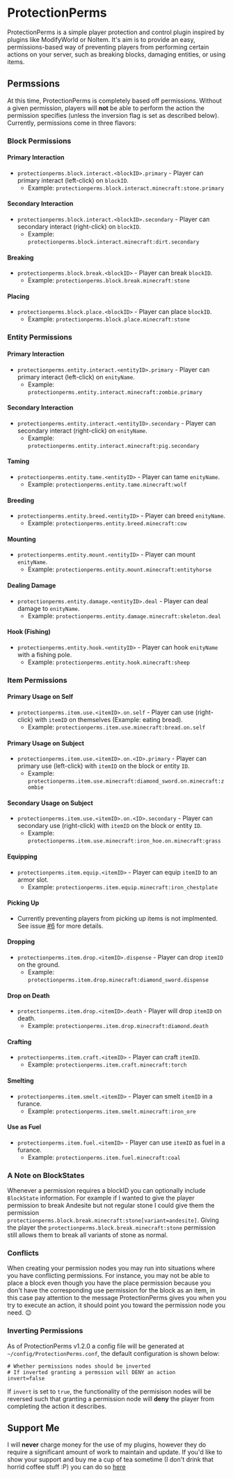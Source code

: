# ProtectionPerms
ProtectionPerms is a simple player protection and control plugin inspired by plugins like ModifyWorld or NoItem.  It's aim is to provide an easy, permissions-based way of preventing players from performing certain actions on your server, such as breaking blocks, damaging entities, or using items.

## Permssions
At this time, ProtectionPerms is completely based off permissions.  Without a given permission, players will **not** be able to perform the action the permission specifies (unless the inversion flag is set as described below).  Currently, permissions come in three flavors:

### Block Permissions
#### Primary Interaction
* `protectionperms.block.interact.<blockID>.primary` - Player can primary interact (left-click) on `blockID`. 
  * Example: `protectionperms.block.interact.minecraft:stone.primary`
#### Secondary Interaction
* `protectionperms.block.interact.<blockID>.secondary` - Player can secondary interact (right-click) on `blockID`. 
  * Example: `protectionperms.block.interact.minecraft:dirt.secondary`
#### Breaking
* `protectionperms.block.break.<blockID>` - Player can break `blockID`. 
  * Example: `protectionperms.block.break.minecraft:stone`
#### Placing
* `protectionperms.block.place.<blockID>` - Player can place `blockID`. 
  * Example: `protectionperms.block.place.minecraft:stone`

### Entity Permissions
#### Primary Interaction
* `protectionperms.entity.interact.<entityID>.primary` - Player can primary interact (left-click) on `enityName`.
  * Example: `protectionperms.entity.interact.minecraft:zombie.primary`
#### Secondary Interaction
* `protectionperms.entity.interact.<entityID>.secondary` - Player can secondary interact (right-click) on `enityName`. 
  * Example: `protectionperms.entity.interact.minecraft:pig.secondary`
#### Taming
* `protectionperms.entity.tame.<entityID>` - Player can tame `enityName`. 
  * Example: `protectionperms.entity.tame.minecraft:wolf`
#### Breeding
* `protectionperms.entity.breed.<entityID>` - Player can breed `enityName`. 
  * Example: `protectionperms.entity.breed.minecraft:cow`
#### Mounting
* `protectionperms.entity.mount.<entityID>` - Player can mount `enityName`. 
  * Example: `protectionperms.entity.mount.minecraft:entityhorse`
#### Dealing Damage
* `protectionperms.entity.damage.<entityID>.deal` - Player can deal damage to `enityName`. 
  * Example: `protectionperms.entity.damage.minecraft:skeleton.deal`
#### Hook (Fishing)  
* `protectionperms.entity.hook.<entityID>` - Player can hook `enityName` with a fishing pole. 
  * Example: `protectionperms.entity.hook.minecraft:sheep`

### Item Permissions
#### Primary Usage on Self
* `protectionperms.item.use.<itemID>.on.self` - Player can use (right-click) with `itemID` on themselves (Example: eating bread). 
  * Example: `protectionperms.item.use.minecraft:bread.on.self`
#### Primary Usage on Subject
* `protectionperms.item.use.<itemID>.on.<ID>.primary` - Player can primary use (left-click) with `itemID` on the block or entity `ID`. 
  * Example: `protectionperms.item.use.minecraft:diamond_sword.on.minecraft:zombie`
#### Secondary Usage on Subject
* `protectionperms.item.use.<itemID>.on.<ID>.secondary` - Player can secondary use (right-click) with `itemID` on the block or entity `ID`. 
  * Example: `protectionperms.item.use.minecraft:iron_hoe.on.minecraft:grass`
#### Equipping
* `protectionperms.item.equip.<itemID>` - Player can equip `itemID` to an armor slot. 
  * Example: `protectionperms.item.equip.minecraft:iron_chestplate`
#### Picking Up
* Currently preventing players from picking up items is not implmented. See issue [#6](https://github.com/Zerthick/ProtectionPerms/issues/6) for more details.
#### Dropping
* `protectionperms.item.drop.<itemID>.dispense` - Player can drop `itemID` on the ground. 
  * Example: `protectionperms.item.drop.minecraft:diamond_sword.dispense`
#### Drop on Death
* `protectionperms.item.drop.<itemID>.death` - Player will drop `itemID` on death. 
  * Example: `protectionperms.item.drop.minecraft:diamond.death`
#### Crafting
* `protectionperms.item.craft.<itemID>` - Player can craft `itemID`. 
  * Example: `protectionperms.item.craft.minecraft:torch`
#### Smelting
* `protectionperms.item.smelt.<itemID>` - Player can smelt `itemID` in a furance. 
  * Example: `protectionperms.item.smelt.minecraft:iron_ore`

#### Use as Fuel
* `protectionperms.item.fuel.<itemID>` - Player can use `itemID` as fuel in a furance. 
  * Example: `protectionperms.item.fuel.minecraft:coal`

### A Note on BlockStates
Whenever a permission requires a blockID you can optionally include `BlockState` information. For example if I wanted to give the player permission to break Andesite but not regular stone I could give them the permission `protectionperms.block.break.minecraft:stone[variant=andesite]`. Giving the player the `protectionperms.block.break.minecraft:stone` permission still allows them to break all variants of stone as normal.

### Conflicts
When creating your permission nodes you may run into situations where you have conflicting permissions. For instance, you may not be able to place a block even though you have the place permission because you don't have the corresponding use permission for the block as an item, in this case pay attention to the message ProtectionPerms gives you when you try to execute an action, it should point you toward the permission node you need. :wink:

### Inverting Permissions
As of ProtectionPerms v1.2.0 a config file will be generated at `~/config/ProtectionPerms.conf`, the default configuration is shown below:
```
# Whether permissions nodes should be inverted 
# If inverted granting a permssion will DENY an action
invert=false
```

If `invert` is set to `true`, the functionality of the permisison nodes will be reversed such that granting a permission node will **deny** the player from completing the action it describes.

## Support Me
I will **never** charge money for the use of my plugins, however they do require a significant amount of work to maintain and update. If you'd like to show your support and buy me a cup of tea sometime (I don't drink that horrid coffee stuff :P) you can do so [here](https://www.paypal.me/zerthick)
